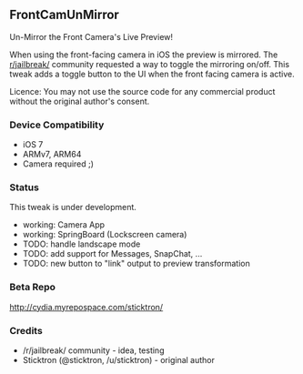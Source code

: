 ## FrontCamUnMirror

Un-Mirror the Front Camera's Live Preview!

When using the front-facing camera in iOS the preview is mirrored.
The [r/jailbreak/](http://reddit.com/r/jailbreak/) community requested a way to toggle the mirroring on/off.
This tweak adds a toggle button to the UI when the front facing camera is active.

Licence:
You may not use the source code for any commercial product without the original author's consent.

### Device Compatibility

* iOS 7
* ARMv7, ARM64
* Camera required ;)

### Status

This tweak is under development.

* working: Camera App
* working: SpringBoard (Lockscreen camera)
* TODO: handle landscape mode
* TODO: add support for Messages, SnapChat, ...
* TODO: new button to "link" output to preview transformation

### Beta Repo

http://cydia.myrepospace.com/sticktron/


### Credits

* /r/jailbreak/ community - idea, testing
* Sticktron (@sticktron, /u/sticktron) - original author
